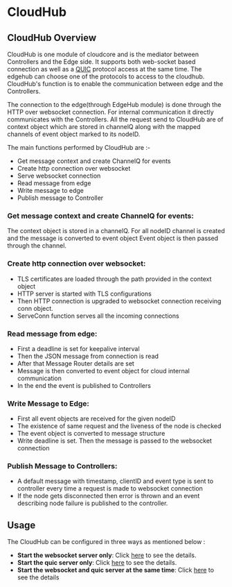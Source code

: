 # CloudHub

## CloudHub Overview

CloudHub is one module of cloudcore and is the mediator between Controllers and the Edge side. It supports both web-socket based connection as well as a [QUIC](https://quicwg.org/ops-drafts/draft-ietf-quic-applicability.html) protocol access at the same time.
The edgehub can choose one of the protocols to access to the cloudhub. CloudHub's function is to enable the communication between edge and the Controllers.

The connection to the edge(through EdgeHub module) is done through the HTTP over websocket connection.
For internal communication it directly communicates with the Controllers.
All the request send to CloudHub are of context object which are stored in channelQ along with the
mapped channels of event object marked to its nodeID.


The main functions performed by CloudHub are :-

- Get message context and create ChannelQ for events
- Create http connection over websocket
- Serve websocket connection
- Read message from edge
- Write message to edge
- Publish message to Controller


### Get message context and create ChannelQ for events:

The context object is stored in a channelQ.
For all nodeID channel is created and the message is converted to event object
Event object is then passed through the channel.

### Create http connection over websocket:

- TLS certificates are loaded through the path provided in the context object
- HTTP server is started with TLS configurations
- Then HTTP connection is upgraded to websocket connection receiving conn object.
- ServeConn function serves all the incoming connections

### Read message from edge:

- First a deadline is set for keepalive interval
- Then the JSON message from connection is read
- After that Message Router details are set
- Message is then converted to event object for cloud internal communication
- In the end the event is published to Controllers

### Write Message to Edge:

- First all event objects are received for the given nodeID
- The existence of same request and the liveness of the node is checked
- The event object is converted to message structure
- Write deadline is set. Then the message is passed to the websocket connection

### Publish Message to Controllers:

- A default message with timestamp, clientID and event type is sent to controller
    every time a request is made to websocket connection
- If the node gets disconnected then error is thrown and an event describing
    node failure is published to the controller.

## Usage

The CloudHub can be configured in three ways as mentioned below :

- **Start the websocket server only**: Click [here](/docs/proposals/quic-design.md#start-the-websocket-server-only) to see the details.
- **Start the quic server only**: Click [here](/docs/proposals/quic-design.md#start-the-quic-server-only) to see the details.
- **Start the websocket and quic server at the same time**: Click [here](/docs/proposals/quic-design.md#start-the-websocket-and-quic-server-at-the-same-time) to see the details
